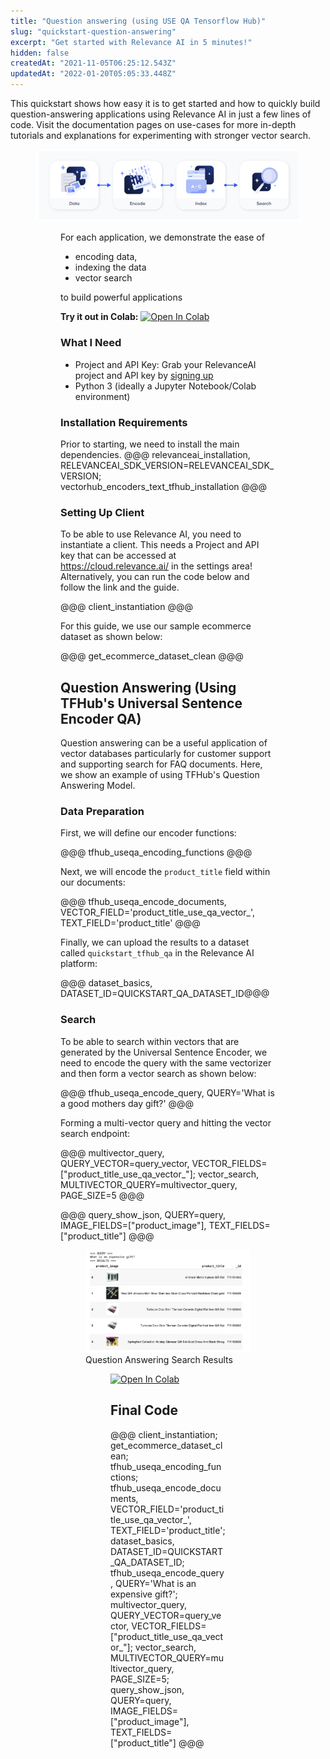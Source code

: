 ```yaml
---
title: "Question answering (using USE QA Tensorflow Hub)"
slug: "quickstart-question-answering"
excerpt: "Get started with Relevance AI in 5 minutes!"
hidden: false
createdAt: "2021-11-05T06:25:12.543Z"
updatedAt: "2022-01-20T05:05:33.448Z"
---
```

This quickstart shows how easy it is to get started and how to quickly build question-answering applications using Relevance AI in just a few lines of code. Visit the documentation pages on use-cases for more in-depth tutorials and explanations for experimenting with stronger vector search.

<figure>
<img src="https://github.com/RelevanceAI/RelevanceAI-readme-docs/blob/v0.33.2/docs_template/GETTING_STARTED/example-applications/_assets/RelevanceAI_question_answering.png?raw=true" width="650" alt="Vector Spaces" />
<figcaption></figcaption>
<figure>

For each application, we demonstrate the ease of
* encoding data,
* indexing the data
* vector search

to build powerful applications

**Try it out in Colab:** [![Open In Colab](https://colab.research.google.com/assets/colab-badge.svg)](https://colab.research.google.com/github/RelevanceAI/RelevanceAI-readme-docs/blob/v0.33.2/docs/GETTING_STARTED/example-applications/_notebooks/RelevanceAI-ReadMe-Question-Answering-using-USE-QA-Tensorflow-Hub.ipynb)

### What I Need
* Project and API Key: Grab your RelevanceAI project and API key by [signing up](https://cloud.relevance.ai/ )
* Python 3 (ideally a Jupyter Notebook/Colab environment)

### Installation Requirements

Prior to starting, we need to install the main dependencies.
@@@ relevanceai_installation, RELEVANCEAI_SDK_VERSION=RELEVANCEAI_SDK_VERSION; vectorhub_encoders_text_tfhub_installation @@@

### Setting Up Client
To be able to use Relevance AI, you need to instantiate a client. This needs a Project and API key that can be accessed at https://cloud.relevance.ai/ in the settings area! Alternatively, you can run the code below and follow the link and the guide.

@@@ client_instantiation @@@


For this guide, we use our sample ecommerce dataset as shown below:


@@@ get_ecommerce_dataset_clean @@@

## Question Answering (Using TFHub's Universal Sentence Encoder QA)

Question answering can be a useful application of vector databases particularly for customer support and supporting search for FAQ documents. Here, we show an example of using TFHub's Question Answering Model.

### Data Preparation
First, we will define our encoder functions:

@@@ tfhub_useqa_encoding_functions @@@

Next, we will encode the `product_title` field within our documents:


@@@ tfhub_useqa_encode_documents, VECTOR_FIELD='product_title_use_qa_vector_', TEXT_FIELD='product_title' @@@

Finally, we can upload the results to a dataset called `quickstart_tfhub_qa` in the Relevance AI platform:

@@@ dataset_basics, DATASET_ID=QUICKSTART_QA_DATASET_ID@@@


### Search
To be able to search within vectors that are generated by the Universal Sentence Encoder, we need to encode the query with the same vectorizer and then form a vector search as shown below:


@@@ tfhub_useqa_encode_query, QUERY='What is a good mothers day gift?' @@@


Forming a multi-vector query and hitting the vector search endpoint:


@@@ multivector_query, QUERY_VECTOR=query_vector, VECTOR_FIELDS=["product_title_use_qa_vector_"]; vector_search, MULTIVECTOR_QUERY=multivector_query, PAGE_SIZE=5 @@@


@@@ query_show_json, QUERY=query, IMAGE_FIELDS=["product_image"], TEXT_FIELDS=["product_title"] @@@



<figure>
<img src="https://github.com/RelevanceAI/RelevanceAI-readme-docs/blob/v0.33.2/docs_template/GETTING_STARTED/example-applications/_assets/RelevanceAI_question_answering_search_results.png?raw=true" width="650" alt="Question Answering Search Results" />
<figcaption>Question Answering Search Results</figcaption>
<figure>

[![Open In Colab](https://colab.research.google.com/assets/colab-badge.svg)](https://colab.research.google.com/github/RelevanceAI/RelevanceAI-readme-docs/blob/v0.33.2/docs/GETTING_STARTED/example-applications/_notebooks/RelevanceAI-ReadMe-Question-Answering-using-USE-QA-Tensorflow-Hub.ipynb)

## Final Code


@@@ client_instantiation; get_ecommerce_dataset_clean; tfhub_useqa_encoding_functions; tfhub_useqa_encode_documents, VECTOR_FIELD='product_title_use_qa_vector_', TEXT_FIELD='product_title'; dataset_basics, DATASET_ID=QUICKSTART_QA_DATASET_ID; tfhub_useqa_encode_query, QUERY='What is an expensive gift?'; multivector_query, QUERY_VECTOR=query_vector, VECTOR_FIELDS=["product_title_use_qa_vector_"]; vector_search, MULTIVECTOR_QUERY=multivector_query, PAGE_SIZE=5; query_show_json, QUERY=query, IMAGE_FIELDS=["product_image"], TEXT_FIELDS=["product_title"] @@@
